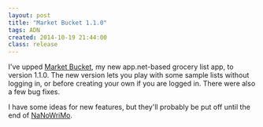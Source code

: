 ```yaml
---
layout: post
title: "Market Bucket 1.1.0"
tags: ADN
created: 2014-10-19 21:44:00
class: release
---
```

I've upped [Market Bucket](http://market-bucket.mcdemarco.net/), my new app.net-based grocery list app, to version 1.1.0.  The new version lets you play with some sample lists without logging in, or before creating your own if you are logged in.  There were also a few bug fixes.

I have some ideas for new features, but they'll probably be put off until the end of [NaNoWriMo](http://nanowrimo.org/).















